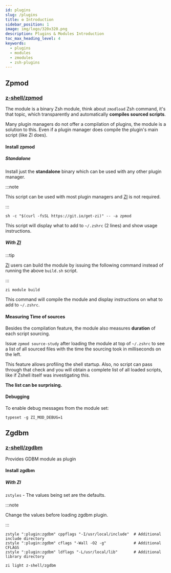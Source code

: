 ```yaml
---
id: plugins
slug: /plugins
title: ⚙️ Introduction
sidebar_position: 1
image: img/logo/320x320.png
description: Plugins & Modules Introduction
toc_max_heading_level: 4
keywords:
  - plugins
  - modules
  - zmodules
  - zsh-plugins
---
```


<head>
  <meta charSet="utf-8" />
  <meta name="twitter:card" content="summary" />
  <link rel="canonical" href="https://z.digitalclouds.dev/ecosystem/plugins" />
</head>

## Zpmod

### <i class="fa-brands fa-github"></i> [z-shell/zpmod][1]

The module is a binary Zsh module, think about `zmodload` Zsh command, it's that topic, which transparently and
automatically **compiles sourced scripts**.

Many plugin managers do not offer a compilation of plugins, the module is a solution to this. Even if a plugin manager
does compile the plugin's main script (like ZI does).

#### Install zpmod

##### Standalone

Install just the **standalone** binary which can be used with any other plugin manager.

:::note

This script can be used with most plugin managers and [ZI][2] is not required.

:::

```shell
sh -c "$(curl -fsSL https://git.io/get-zi)" -- -a zpmod
```

This script will display what to add to `~/.zshrc` (2 lines) and show usage instructions.

##### With [ZI][2]

:::tip

[ZI][2] users can build the module by issuing the following command instead of running the above `build.sh` script.

:::

```shell
zi module build
```

This command will compile the module and display instructions on what to add to `~/.zshrc`.

#### Measuring Time of sources

Besides the compilation feature, the module also measures **duration** of each script sourcing.

Issue `zpmod source-study` after loading the module at top of `~/.zshrc` to see a list of all sourced files with the
time the sourcing took in milliseconds on the left.

This feature allows profiling the shell startup. Also, no script can pass through that check and you will obtain a
complete list of all loaded scripts, like if Zshell itself was investigating this.

**The list can be surprising.**

#### Debugging

To enable debug messages from the module set:

```shell
typeset -g ZI_MOD_DEBUG=1
```

## Zgdbm

### <i class="fa-brands fa-github"></i> [z-shell/zgdbm][3]

Provides GDBM module as plugin

#### Install zgdbm

##### With ZI

`zstyles` - The values being set are the defaults.

:::note

Change the values before loading zgdbm plugin.

:::

```shell title="~/.zshrc" showLineNumers
zstyle ":plugin:zgdbm" cppflags "-I/usr/local/include"  # Additional include directory
zstyle ":plugin:zgdbm" cflags "-Wall -O2 -g"            # Additional CFLAGS
zstyle ":plugin:zgdbm" ldflags "-L/usr/local/lib"       # Additional library directory
```

```shell
zi light z-shell/zgdbm
```

[1]: https://github.com/z-shell/zpmod
[2]: https://github.com/z-shell/zi
[3]: https://github.com/z-shell/zgdbm
